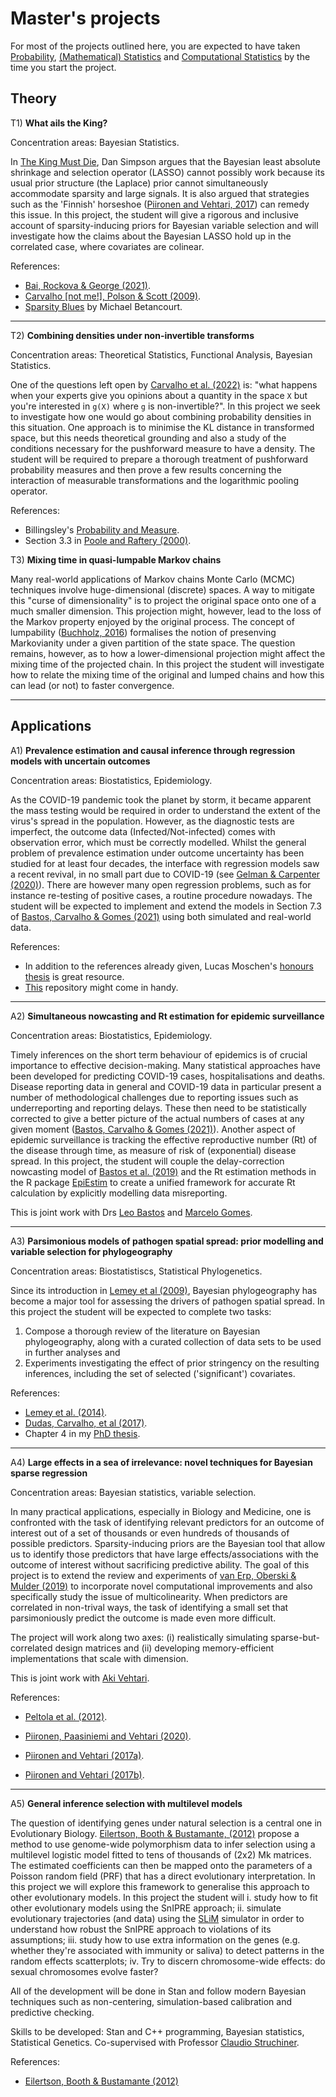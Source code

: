# Master's projects

For most of the projects outlined here, you are expected to have taken [Probability](https://emap.fgv.br/disciplina/mestrado/probabilidade), [(Mathematical) Statistics](https://emap.fgv.br/disciplina/mestrado/inferencia-estatistica) and [Computational Statistics](https://emap.fgv.br/disciplina/doutorado/estatistica-computacional) by the time you start the project. 

## Theory

T1) **What ails the King?**

Concentration areas: Bayesian Statistics.

In [The King Must Die](https://statmodeling.stat.columbia.edu/2017/11/02/king-must-die/), Dan Simpson argues that the Bayesian least absolute shrinkage and selection operator (LASSO) cannot possibly work because its usual prior structure (the Laplace) prior cannot simultaneously accommodate sparsity and large signals. It is also argued that strategies such as the 'Finnish' horseshoe ([Piironen and Vehtari, 2017](https://doi.org/10.1214/17-EJS1337SI)) can remedy this issue. 
In this project, the student will give a rigorous and inclusive account of sparsity-inducing priors for Bayesian variable selection and will investigate how the claims about the Bayesian LASSO hold up in the correlated case, where covariates are colinear.

References:
- [Bai, Rockova & George (2021)](http://raybai.net/wp-content/uploads/2021/05/SSL_review.pdf).
- [Carvalho [not me!], Polson & Scott (2009)](http://proceedings.mlr.press/v5/carvalho09a.html).
- [Sparsity Blues](https://betanalpha.github.io/assets/case_studies/modeling_sparsity.html) by Michael Betancourt.

---

T2) **Combining densities under non-invertible transforms**

Concentration areas: Theoretical Statistics, Functional Analysis, Bayesian Statistics.

One of the questions left open by [Carvalho et al. (2022)](https://arxiv.org/abs/1502.04206) is: "what happens when your experts give you opinions about a quantity in the space `X` but you're interested in `g(X)` where `g` is non-invertible?". In this project we seek to investigate how one would go about combining probability densities in this situation. One approach is to minimise the KL distance in transformed space, but this needs theoretical grounding and also a study of the conditions necessary for the pushforward measure to have a density. The student will be required to prepare a thorough treatment of pushforward probability measures and then prove a few results concerning the interaction of measurable transformations and the logarithmic pooling operator.

References:
- Billingsley's [Probability and Measure](https://www.colorado.edu/amath/sites/default/files/attached-files/billingsley.pdf).
- Section 3.3 in [Poole and Raftery (2000)](https://www.stat.washington.edu/raftery/Research/PDF/poole2000.pdf).

T3) **Mixing time in quasi-lumpable Markov chains**

Many real-world applications of Markov chains Monte Carlo (MCMC) techniques involve huge-dimensional (discrete) spaces. A way to mitigate this "curse of dimensionality" is to project the original space onto  one of a much smaller dimension. This projection might, however, lead to the loss of the Markov property enjoyed by the original process. The concept of lumpability ([Buchholz, 2016](https://www.cambridge.org/core/journals/journal-of-applied-probability/article/abs/exact-and-ordinary-lumpability-in-finite-markov-chains/2DC748F09D80BEEB03CCF18036E149D7)) formalises the notion of presenving Markovianity under a given partition of the state space. The question remains, however, as to how a lower-dimensional projection might affect the mixing time of the projected chain. In this project the student will investigate how to relate the mixing time of the original and lumped chains and how this can lead (or not) to faster convergence. 

---

## Applications

A1) **Prevalence estimation and causal inference through regression models with uncertain outcomes**

Concentration areas: Biostatistics, Epidemiology.

As the COVID-19 pandemic took the planet by storm, it became apparent the mass testing would be required in order to understand the extent of the virus's spread in the population.
However, as the diagnostic tests are imperfect, the outcome data (Infected/Not-infected) comes with observation error, which must be correctly modelled.
Whilst the general problem of prevalence estimation under outcome uncertainty has been studied for at least four decades, the interface with regression models saw a recent revival, in no small part due to COVID-19 (see [Gelman & Carpenter (2020)](http://www.stat.columbia.edu/~gelman/research/unpublished/specificity.pdf)).
There are however many open regression problems, such as for instance re-testing of positive cases, a routine procedure nowadays. 
The student will be expected to implement and extend the models in Section 7.3 of [Bastos, Carvalho & Gomes (2021)](https://github.com/maxbiostat/papers/blob/master/PAPERS/2021_Bastos_Carvalho_Gomes.pdf) using both simulated and real-world data. 

References:
- In addition to the references already given, Lucas Moschen's [honours thesis](https://github.com/lucasmoschen/rds-bayesian-analysis-tcc) is great resource.
- [This](https://github.com/epiforecasts/inc2prev) repository might come in handy.

---

A2) **Simultaneous nowcasting and Rt estimation for epidemic surveillance**

Concentration areas: Biostatistics, Epidemiology.

Timely inferences on the short term behaviour of epidemics is of crucial importance to effective decision-making.
Many statistical approaches have been developed for predicting COVID-19 cases, hospitalisations and deaths.
Disease reporting data in general and COVID-19 data in particular present a number of methodological challenges due to reporting issues such as underreporting and reporting delays.
These then need to be statistically corrected to give a better picture of the actual numbers of cases at any given moment ([Bastos, Carvalho & Gomes (2021)](https://github.com/maxbiostat/papers/blob/master/PAPERS/2021_Bastos_Carvalho_Gomes.pdf)).
Another aspect of epidemic surveillance is tracking the effective reproductive number (Rt) of the disease through time, as measure of risk of (exponential) disease spread. 
In this project, the student will couple the delay-correction nowcasting model of [Bastos et al. (2019)](https://onlinelibrary.wiley.com/doi/full/10.1002/sim.8303) and the Rt estimation methods in the R package [EpiEstim](https://github.com/mrc-ide/EpiEstim) to create a unified framework for accurate Rt calculation by explicitly modelling data misreporting. 

This is joint work with Drs [Leo Bastos](https://lsbastos.github.io/) and [Marcelo Gomes](https://scholar.google.com/citations?user=b018FBIAAAAJ&hl=en&authuser=1&oi=ao). 

---

A3) **Parsimonious models of pathogen spatial spread: prior modelling and variable selection for phylogeography**

Concentration areas: Biostatistiscs, Statistical Phylogenetics.

Since its introduction in [Lemey et al (2009)](https://journals.plos.org/ploscompbiol/article?id=10.1371/journal.pcbi.1000520), Bayesian phylogeography has become a major tool for assessing the drivers of pathogen spatial spread. 
In this project the student will be expected to complete two tasks:
1. Compose a thorough review of the literature on Bayesian phylogeography, along with a curated collection of data sets to be used in further analyses and
2. Experiments investigating the effect of prior stringency on the resulting inferences, including the set of selected ('significant') covariates.

References:

- [Lemey et al. (2014)](https://journals.plos.org/plospathogens/article?id=10.1371/journal.ppat.1003932).
- [Dudas, Carvalho, et al (2017)](https://www.nature.com/articles/nature22040).
- Chapter 4 in my [PhD thesis](https://github.com/maxbiostat/PhD_Thesis).

---

A4) **Large effects in a sea of irrelevance: novel techniques for Bayesian sparse regression**

Concentration areas: Bayesian statistics, variable selection.

In many practical applications, especially in Biology and Medicine, one is confronted with the task of identifying relevant predictors for an outcome of interest out of a set of thousands or even hundreds of thousands of possible predictors. Sparsity-inducing priors are the Bayesian tool that allow us to identify those predictors that have large effects/associations with the outcome of interest without sacrificing predictive ability. The goal of this project is to extend the review and experiments of [van Erp, Oberski & Mulder (2019)](https://osf.io/cg8fq/) to incorporate novel computational improvements and also specifically study the issue of multicolinearity. When predictors are correlated in non-trival ways, the task of identifying a small set that parsimoniously predict the outcome is made even more difficult.

The project will work along two axes: (i) realistically simulating sparse-but-correlated design matrices and (ii) developing memory-efficient implementations that scale with dimension.

This is joint work with [Aki Vehtari](https://users.aalto.fi/~ave/).

References:

- [Peltola et al. (2012)](https://pubmed.ncbi.nlm.nih.gov/23166669/).

- [Piironen, Paasiniemi and Vehtari (2020)](https://projecteuclid.org/journals/electronic-journal-of-statistics/volume-14/issue-1/Projective-inference-in-high-dimensional-problems--Prediction-and-feature/10.1214/20-EJS1711.full).
- [Piironen and Vehtari (2017a)](https://arxiv.org/abs/1503.08650).
- [Piironen and Vehtari (2017b)](https://projecteuclid.org/journals/electronic-journal-of-statistics/volume-11/issue-2/Sparsity-information-and-regularization-in-the-horseshoe-and-other-shrinkage/10.1214/17-EJS1337SI.full).

---

A5) **General inference selection with multilevel models**

The question of identifying genes under natural selection is a central one in Evolutionary Biology.
[Eilertson, Booth & Bustamante, (2012)](https://doi.org/10.1371/journal.pcbi.1002806) propose a method to use genome-wide polymorphism data to infer selection using a multilevel logistic model fitted to tens of thousands of (2x2) Mk matrices.
The estimated coefficients can then be mapped onto the parameters of a Poisson random field (PRF) that has a direct evolutionary interpretation.
In this project we will explore this framework to generalise this approach to other evolutionary models. In this project the student will
i. study how to fit other evolutionary models using the SnIPRE approach;
ii. simulate evolutionary trajectories (and data) using the [SLiM](https://messerlab.org/slim/) simulator in order to understand how robust the SnIPRE approach to violations of its assumptions;
iii. study how to use extra information on the genes (e.g. whether they're associated with immunity or saliva) to detect patterns in the random effects scatterplots;
iv. Try to discern chromosome-wide effects: do sexual chromosomes evolve faster?

All of the development will be done in Stan and follow modern Bayesian techniques such as non-centering, simulation-based calibration and predictive checking.

Skills to be developed: Stan and C++ programming, Bayesian statistics, Statistical Genetics. 
Co-supervised with Professor [Claudio Struchiner](https://emap.fgv.br/professores/claudio-jose-struchiner).

References:

- [Eilertson, Booth & Bustamante (2012)](https://doi.org/10.1371/journal.pcbi.1002806)
